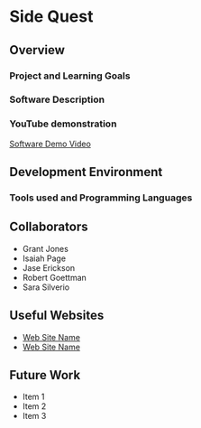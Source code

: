 # Side Quest

## Overview

### Project and Learning Goals 
<!-- Important!  Do not say in this section that this is college assignment. -->

### Software Description 
<!-- Provide a description of your team project.  Describe how to use the software. -->

### YouTube demonstration
<!-- 4-5 minute demo of the software running and a walkthrough of the code. -->
[Software Demo Video](http://youtube.link.goes.here)

## Development Environment

### Tools used and Programming Languages 
<!-- Describe the tools that you used to develop the software. Describe the programming language that you used and any libraries. -->

## Collaborators
<!-- Alphabetical order for now. Could also be in order of role  -->
* Grant Jones
* Isaiah Page
* Jase Erickson
* Robert Goettman
* Sara Silverio

## Useful Websites

* [Web Site Name](http://url.link.goes.here)
* [Web Site Name](http://url.link.goes.here)

## Future Work

<!-- Things that you need to fix, improve, and add in the future. -->
* Item 1
* Item 2
* Item 3